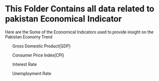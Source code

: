 <body style="font-family:Roboto">
<h1>This Folder Contains all data related to pakistan Economical Indicator</h1>
<p>Here are the Some of the Economical Indicators used to provide insight on the Pakistan Economy Trend</p>
  <ul>Gross Domestic Product(GDP)</ul>
  <ul>Consumer Price Index(CPI)</ul>
  <ul>Interest Rate</ul>
  <ul>Unemployment Rate</ul>
</body>
